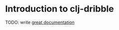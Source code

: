 # Introduction to clj-dribble

TODO: write [great documentation](http://jacobian.org/writing/what-to-write/)
